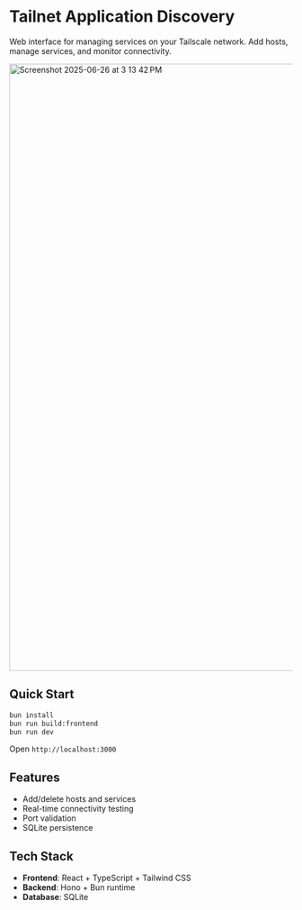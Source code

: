 # Tailnet Application Discovery

Web interface for managing services on your Tailscale network. Add hosts, manage services, and monitor connectivity.

<img width="1078" alt="Screenshot 2025-06-26 at 3 13 42 PM" src="https://github.com/user-attachments/assets/03947332-867c-4942-ad29-e78836a69cf1" />


## Quick Start

```bash
bun install
bun run build:frontend
bun run dev
```

Open `http://localhost:3000`

## Features

- Add/delete hosts and services
- Real-time connectivity testing
- Port validation
- SQLite persistence

## Tech Stack

- **Frontend**: React + TypeScript + Tailwind CSS
- **Backend**: Hono + Bun runtime
- **Database**: SQLite
